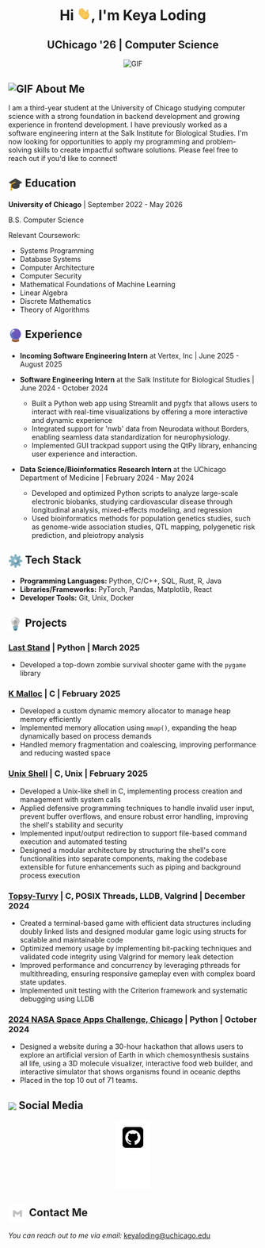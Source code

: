 <h1 align="center">Hi <img src="https://github.com/keyaloding/keyaloding/blob/main/icons/Hi.gif" width="28px"/>, I'm Keya Loding</h2>
<h2 align="center">
UChicago '26 | Computer Science
</h2>

<div align="center">
 <img alt="GIF" src="https://media.giphy.com/media/cFdHXXm5GhJsc/giphy.gif?cid=ecf05e47gk1528878r4j8py2luujr4sswa3ejtsw7cf7w94a&ep=v1_gifs_search&rid=giphy.gif&ct=g"/>
</div>

<h2><img alt="GIF" src="https://github.com/keyaloding/keyaloding/icons/about.gif" /> About Me</h2>

I am a third-year student at the University of Chicago studying computer science
with a strong foundation in backend development and growing experience in
frontend development. I have previously worked as a software engineering intern
at the Salk Institute for Biological Studies. I'm now looking for opportunities
to apply my programming and problem-solving skills to create impactful software
solutions. Please feel free to reach out if you'd like to connect!

<h2><img align="center" src="https://github.com/keyaloding/keyaloding/blob/main/icons/academics.gif" width="29"/> Education</h2>

**University of Chicago** | September 2022 - May 2026
<p>B.S. Computer Science</p>
<p>Relevant Coursework:</p>

- Systems Programming
- Database Systems
- Computer Architecture
- Computer Security
- Mathematical Foundations of Machine Learning
- Linear Algebra
- Discrete Mathematics
- Theory of Algorithms

<h2><img align="center" src="https://github.com/keyaloding/keyaloding/blob/main/icons/experience.gif" width="29"/> Experience</h2>

- **Incoming Software Engineering Intern** at Vertex, Inc | June 2025 - August 2025

- **Software Engineering Intern** at the Salk Institute for Biological Studies
  | June 2024 - October 2024
  - Built a Python web app using Streamlit and pygfx that allows users to
    interact with real-time visualizations by offering a more interactive
    and dynamic experience
  - Integrated support for 'nwb' data from Neurodata without Borders,
    enabling seamless data standardization for neurophysiology.
  - Implemented GUI trackpad support using the QtPy library,
    enhancing user experience and interaction.

- **Data Science/Bioinformatics Research Intern** at the UChicago
  Department of Medicine | February 2024 - May 2024
  - Developed and optimized Python scripts to analyze large-scale electronic
    biobanks, studying cardiovascular disease through longitudinal analysis,
    mixed-effects modeling, and regression
  - Used bioinformatics methods for population genetics studies, such as
    genome-wide association studies, QTL mapping, polygenetic risk prediction,
    and pleiotropy analysis

<h2> <img align="center" src="https://github.com/keyaloding/keyaloding/blob/main/icons/techstack.gif"  width="29"/> Tech Stack</h2>

- **Programming Languages:** Python, C/C++, SQL, Rust, R, Java
- **Libraries/Frameworks:** PyTorch, Pandas, Matplotlib, React
- **Developer Tools:** Git, Unix, Docker

<h2> <img align="center" src="https://github.com/keyaloding/keyaloding/blob/main/icons/projects.gif"  width="29"/> Projects</h2>

### [Last Stand](https://github.com/mutrera-2004/UH2025) | Python | March 2025

- Developed a top-down zombie survival shooter game with the `pygame` library

### [K Malloc](https://github.com/keyaloding/kmalloc) | C | February 2025

- Developed a custom dynamic memory allocator to manage heap memory efficiently
- Implemented memory allocation using `mmap()`, expanding the heap dynamically
  based on process demands
- Handled memory fragmentation and coalescing, improving performance and
  reducing wasted space

### [Unix Shell](https://github.com/keyaloding/shell) | C, Unix | February 2025

- Developed a Unix-like shell in C, implementing process creation and management
  with system calls
- Applied defensive programming techniques to handle invalid user input, prevent
  buffer overflows, and ensure robust error handling, improving the shell's
  stability and security
- Implemented input/output redirection to support file-based command execution
  and automated testing
- Designed a modular architecture by structuring the shell's core
  functionalities into separate components, making the codebase extensible for
  future enhancements such as piping and background process execution

### [Topsy-Turvy](https://github.com/keyaloding/topsy-turvy) | C, POSIX Threads, LLDB, Valgrind | December 2024

- Created a terminal-based game with efficient data structures including doubly
  linked lists and designed modular game logic using structs for scalable and
  maintainable code
- Optimized memory usage by implementing bit-packing techniques and validated
  code integrity using Valgrind for memory leak detection
- Improved performance and concurrency by leveraging pthreads for
  multithreading, ensuring responsive gameplay even with complex board state
  updates.
- Implemented unit testing with the Criterion framework and systematic
  debugging using LLDB

### [2024 NASA Space Apps Challenge, Chicago](https://github.com/keyaloding/nasa-space-apps) | Python | October 2024

- Designed a website during a 30-hour hackathon that allows users to explore an
  artificial version of Earth in which chemosynthesis sustains all life, using a
  3D molecule visualizer, interactive food web builder, and interactive
  simulator that shows organisms found in oceanic depths
- Placed in the top 10 out of 71 teams.

<h2> <img align ='center' src='https://i.giphy.com/media/v1.Y2lkPTc5MGI3NjExaGtqdDdwN2oyNWJ4czlncHBkamJxaHcxYmVmcXY3a3I3MjRmYjBrbCZlcD12MV9pbnRlcm5hbF9naWZfYnlfaWQmY3Q9ZQ/kmUvauX8TMWg0OsqKW/giphy.gif' width ='37' /> Social Media</h2>

<div style="display: flex; flex-direction: column; justify-content: center; align-items: center; ">
  <a href="https://github.com/keyaloding">
    <img align="center" src="https://github.com/keyaloding/keyaloding/blob/main/icons/Github.gif" width="70"/>
  </a>
  <a href="https://linkedin.com/in/keyaloding">
    <img align="center" src="https://github.com/keyaloding/keyaloding/blob/main/icons/Linkedin.gif" width="70"/>
  </a>
</div>

## <img align="center" src="https://github.com/keyaloding/keyaloding/blob/main/icons/Contact.gif"  width="37"/> Contact Me

<i>You can reach out to me via email: </i>[keyaloding@uchicago.edu](mailto:keyaloding@uchicago.edu)
